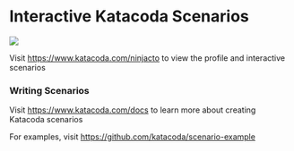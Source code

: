 # Interactive Katacoda Scenarios

[![](http://shields.katacoda.com/katacoda/ninjacto/count.svg)](https://www.katacoda.com/ninjacto "Get your profile on Katacoda.com")

Visit https://www.katacoda.com/ninjacto to view the profile and interactive scenarios

### Writing Scenarios
Visit https://www.katacoda.com/docs to learn more about creating Katacoda scenarios

For examples, visit https://github.com/katacoda/scenario-example
